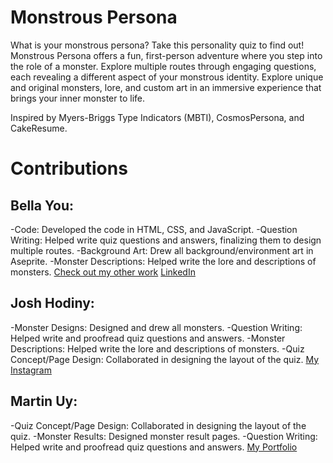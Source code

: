 # Monstrous Persona
What is your monstrous persona? Take this personality quiz to find out!
Monstrous Persona offers a fun, first-person adventure where you step into the role of a monster. Explore multiple routes through engaging questions, each revealing a different aspect of your monstrous identity. 
Explore unique and original monsters, lore, and custom art in an immersive experience that brings your inner monster to life.

Inspired by Myers-Briggs Type Indicators (MBTI), CosmosPersona, and CakeResume.

# Contributions
## Bella You:
-Code: Developed the code in HTML, CSS, and JavaScript.
-Question Writing: Helped write quiz questions and answers, finalizing them to design multiple routes.
-Background Art: Drew all background/environment art in Aseprite.
-Monster Descriptions: Helped write the lore and descriptions of monsters.
[Check out my other work](https://chiuya.github.io/projectsSite/)
[LinkedIn](https://www.linkedin.com/in/bella-y-605078209)

## Josh Hodiny:
-Monster Designs: Designed and drew all monsters.
-Question Writing: Helped write and proofread quiz questions and answers.
-Monster Descriptions: Helped write the lore and descriptions of monsters.
-Quiz Concept/Page Design: Collaborated in designing the layout of the quiz.
[My Instagram](https://www.instagram.com/madebyjoho/)

## Martin Uy:
-Quiz Concept/Page Design: Collaborated in designing the layout of the quiz.
-Monster Results: Designed monster result pages.
-Question Writing: Helped write and proofread quiz questions and answers.
[My Portfolio](https://martins-career-cave-c8941c.webflow.io/)